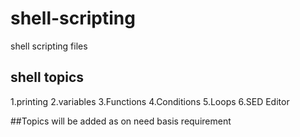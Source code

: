 # shell-scripting

shell scripting files

shell topics
------------
1.printing
2.variables
3.Functions
4.Conditions
5.Loops
6.SED Editor

##Topics will be added as on need basis requirement